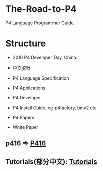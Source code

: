 # The-Road-to-P4
P4 Language Programmer Guide.

# Structure

- 2016 P4 Developer Day, China.

- 中文资料

- P4 Language Specification

- P4 Appilcations

- P4 Developer

- P4 Install Guide, eg.p4factory, bmv2 etc.

- P4 Papers

- White Paper

## p416 => [P416](https://github.com/Wasdns/P416)

## Tutorials(部分中文): [Tutorials](https://github.com/Wasdns/tutorials)
